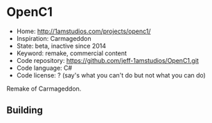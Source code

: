 # OpenC1

- Home: http://1amstudios.com/projects/openc1/
- Inspiration: Carmageddon
- State: beta, inactive since 2014
- Keyword: remake, commercial content
- Code repository: https://github.com/jeff-1amstudios/OpenC1.git
- Code language: C#
- Code license: ? (say's what you can't do but not what you can do)

Remake of Carmageddon.

## Building
